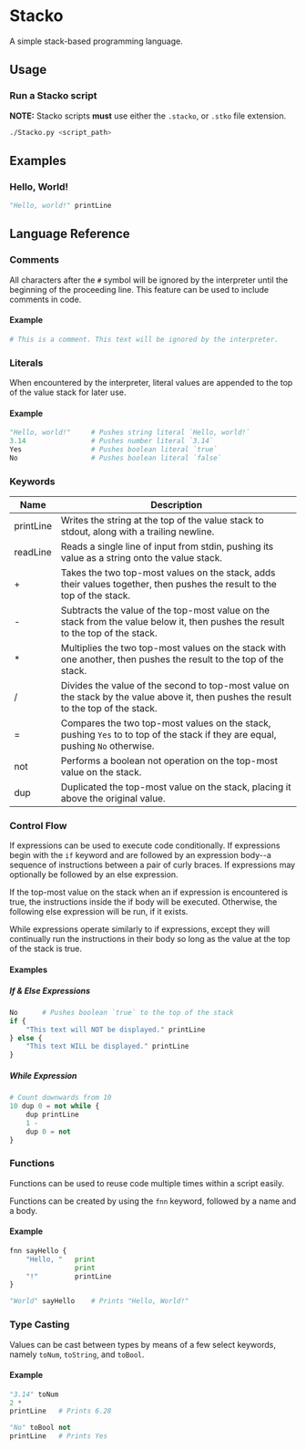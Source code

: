 # Stacko

A simple stack-based programming language.

## Usage

### Run a Stacko script

**NOTE:** Stacko scripts **must** use either the `.stacko`, or `.stko` file extension.

```bash
./Stacko.py <script_path>
```

## Examples

### Hello, World!

```py
"Hello, world!" printLine
```

## Language Reference

### Comments

All characters after the `#` symbol will be ignored by the interpreter until the beginning of the
proceeding line. This feature can be used to include comments in code.

#### Example
```py
# This is a comment. This text will be ignored by the interpreter.
```

### Literals

When encountered by the interpreter, literal values are appended to the top of the value stack for
later use.

#### Example

```py
"Hello, world!"     # Pushes string literal `Hello, world!`
3.14                # Pushes number literal `3.14`
Yes                 # Pushes boolean literal `true`
No                  # Pushes boolean literal `false`
```

### Keywords

|   Name    |   Description   |
|-----------|-----------------|
| printLine | Writes the string at the top of the value stack to stdout, along with a trailing newline. |
| readLine  | Reads a single line of input from stdin, pushing its value as a string onto the value stack. |
|     +     | Takes the two top-most values on the stack, adds their values together, then pushes the result to the top of the stack. |
|     -     | Subtracts the value of the top-most value on the stack from the value below it, then pushes the result to the top of the stack. |
|     *     | Multiplies the two top-most values on the stack with one another, then pushes the result to the top of the stack. |
|     /     | Divides the value of the second to top-most value on the stack by the value above it, then pushes the result to the top of the stack. |
|     =     | Compares the two top-most values on the stack, pushing `Yes` to to top of the stack if they are equal, pushing `No` otherwise. |
|    not    | Performs a boolean not operation on the top-most value on the stack. |
|    dup    | Duplicated the top-most value on the stack, placing it above the original value. |

### Control Flow

If expressions can be used to execute code conditionally. If expressions begin with the `if` keyword
and are followed by an expression body--a sequence of instructions between a pair of curly braces.
If expressions may optionally be followed by an else expression.

If the top-most value on the stack when an if expression is encountered is true, the instructions
inside the if body will be executed. Otherwise, the following else expression will be run, if it
exists.

While expressions operate similarly to if expressions, except they will continually run the
instructions in their body so long as the value at the top of the stack is true.

#### Examples

##### If & Else Expressions

```py
No      # Pushes boolean `true` to the top of the stack
if {
    "This text will NOT be displayed." printLine
} else {
    "This text WILL be displayed." printLine
}
```

##### While Expression

```py
# Count downwards from 10
10 dup 0 = not while {
    dup printLine
    1 -
    dup 0 = not
}
```

### Functions

Functions can be used to reuse code multiple times within a script easily.

Functions can be created by using the `fnn` keyword, followed by a name and a body.

#### Example

```py
fnn sayHello {
    "Hello, "   print
                print
    "!"         printLine
}

"World" sayHello    # Prints "Hello, World!"
```

### Type Casting

Values can be cast between types by means of a few select keywords, namely `toNum`, `toString`, and
`toBool`.

#### Example

```py
"3.14" toNum
2 *
printLine   # Prints 6.28

"No" toBool not
printLine   # Prints Yes
```

